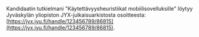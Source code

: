 Kandidaatin tutkielmani "Käytettävyysheuristiikat mobiilisovelluksille" löytyy Jyväskylän yliopiston JYX-julkaisuarkistosta osoitteesta: [https://jyx.jyu.fi/handle/123456789/86815](https://jyx.jyu.fi/handle/123456789/86815).
